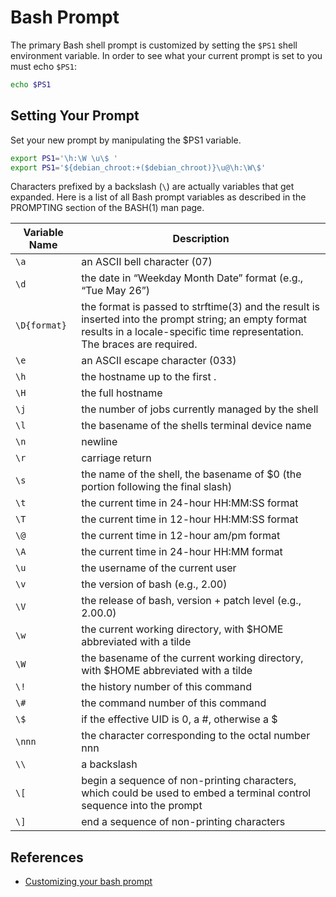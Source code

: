 # Bash Prompt

The primary Bash shell prompt is customized by setting the `$PS1` shell environment variable. In order to see what your current prompt is set to you must echo `$PS1`:

```bash
echo $PS1
```

## Setting Your Prompt

Set your new prompt by manipulating the $PS1 variable.

```bash
export PS1='\h:\W \u\$ '
export PS1='${debian_chroot:+($debian_chroot)}\u@\h:\W\$'
```

Characters prefixed by a backslash (`\`) are actually variables that get expanded. Here is a list of all Bash prompt variables as described in the PROMPTING section of the BASH(1) man page.

Variable  Name  | Description
---             | ---
`\a`  | an ASCII bell character (07)
`\d`  | the date in “Weekday Month Date” format (e.g., “Tue May 26”)
`\D{format}`  | the format is passed to strftime(3) and the result is inserted into the prompt string; an empty format results in a locale-specific time representation. The braces are required.
`\e`  | an ASCII escape character (033)
`\h`  | the hostname up to the first .
`\H`  | the full hostname
`\j`  | the number of jobs currently managed by the shell
`\l`  | the basename of the shells terminal device name
`\n`  | newline
`\r`  | carriage return
`\s`  | the name of the shell, the basename of $0 (the portion following the final slash)
`\t`  | the current time in 24-hour HH:MM:SS format
`\T`  | the current time in 12-hour HH:MM:SS format
`\@`  | the current time in 12-hour am/pm format
`\A`  | the current time in 24-hour HH:MM format
`\u`  | the username of the current user
`\v`  | the version of bash (e.g., 2.00)
`\V`  | the release of bash, version + patch level (e.g., 2.00.0)
`\w`  | the current working directory, with $HOME abbreviated with a tilde
`\W`  | the basename of the current working directory, with $HOME abbreviated with a tilde
`\!`  | the history number of this command
`\#`  | the command number of this command
`\$`  | if the effective UID is 0, a #, otherwise a $
`\nnn`  | the character corresponding to the octal number nnn
`\\`  | a backslash
`\[`  | begin a sequence of non-printing characters, which could be used to embed a terminal control sequence into the prompt
`\]`  | end a sequence of non-printing characters

## References

- [Customizing your bash prompt](http://twistedcode.org/tutorial/shell/customizing-bash-prompt/)